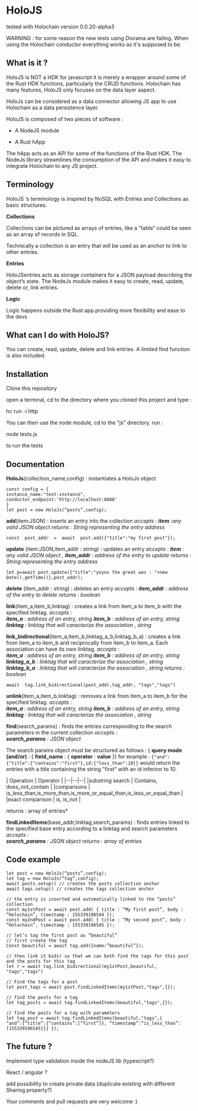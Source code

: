   
  

# HoloJS 
tested with Holochain version 0.0.20-alpha3

WARNING : for some reason the new tests using Diorama are failing. When using the Holochain conductor everything works as it's supposed to be.  
  

## **What is it ?**

  

HoloJS is NOT a HDK for javascript it is merely a wrapper around some of the Rust HDK functions, particularly the CRUD functions. Holochain has many features, HoloJS only focuses on the data layer aspect.

  

HoloJs can be considered as a data connector allowing JS app to use Holochain as a data persistence layer.

  

HoloJS is composed of two pieces of software :

- A NodeJS module

- A Rust hApp

  

The hApp acts as an API for some of the functions of the Rust HDK. The NodeJs library streamlines the consumption of the API and makes it easy to integrate Holochain to any JS project.

  

## **Terminology**

  

HoloJS ‘s terminology is inspired by NoSQL with Entries and Collections as basic structures.

  

**Collections**

Collections can be pictured as arrays of entries, like a “table” could be seen as an array of records in SQL.

Technically a collection is an entry that will be used as an anchor to link to other entries.

  

**Entries**

HoloJSentries acts as storage containers for a JSON payload describing the object’s state. The NodeJs module makes it easy to create, read, update, delete or, link entries.

  

**Logic**

Logic happens outside the Rust app.providing more flexibility and ease to the devs

  

## **What can I do with HoloJS?**

  

You can create, read, update, delete and link entries. A limited find function is also included.

  

## **Installation**

  

Clone this repository

open a terminal, cd to the directory where you cloned this project and type :

hc run -i http

You can then use the node module, cd to the "js" directory. run :

node tests.js

to run the tests

  

## **Documentation**

  

**HoloJs**(collection_name,config) : instantiates a HoloJs object

    const config = {
    instance_name:"test-instance",
    conductor_endpoint:'http://localhost:8888'
    }
    let post = new HoloJs(“posts”,config);

**add**(item:JSON) : inserts an entry into the collection
*accepts : **item** :any valid JSON object
returns : String representing the entry address*

    const  post_addr  =  await  post.add({"title":"my first post"});

**update** (item:JSON,item_addr : string) : updates an entry
 *accepts : **item** :  any valid JSON object ,  **item_addr** : address of the entry to update
returns : String representing the entry address*

    let p=await post.update({"title":"yoyox the great was : "+new Date().getTime()},post_addr);    

**delete** (item_addr : string) : deletes an entry
 *accepts :  **item_addr** : address of the entry to delete
returns : boolean* 

**link**(item_a,item_b,linktag) : creates a link from item_a to item_b with the specified linktag.
 *accepts :  
 **item_a** : address of an entry, string
**item_b** : address of an entry, string
**linktag** : linktag that will caracterize the association , string*
  

**link_bidirectional**(item_a,item_b,linktag_a_b,linktag_b_a) : creates a link from item_a to item_b and reciprocally from item_b to item_a. Each association can have its own linktag.
 *accepts :  
 **item_a** : address of an entry, string
 **item_b** : address of an entry, string
  **linktag_a_b** : linktag that will caracterize the association , string
 **linktag_b_a** :  linktag that will caracterize the association , string
returns : boolean* 

    await  tag.link_bidirectional(post_addr,tag_addr, "tags","tags")
      
**unlink**(item_a,item_b,linktag) : removes a link from item_a to item_b for the specified linktag. 
 *accepts :  
 **item_a** : address of an entry, string
**item_b** : address of an entry, string
**linktag** : linktag that will caracterize the association , string*

**find**(search_params) : finds the entries corresponding to the search parameters in the current collection 
 *accepts :  
 **search_params** : JSON object*
 
 The search params object must be structured as follows :
{ **query mode (and/or)** : { **field_name**  : { **operator** : **value** }}
for example : `{"and":{"title":{"contains":"first"},id:{"less_than":10}}`
would return the entries with a  title  containing the string "first" with an id inferiror to 10.


| Operation | Operator |
|--|--|--|
|substring search  | Contains, does_not_contain |
|comparisons  | is_less_than,is_more_than,is_more_or_equal_than,is_less_or_equal_than | 
|exact comparison  | is, is_not | 


returns : array of entries* 

**findLinkedItems**(base_addr,linktag,search_params) : finds entries linked to the specified base entry according to a linktag and search parameters
 *accepts :  
 **search_params** : JSON object
 returns : array of entries* 



    


  

  

## Code example

  

    let post = new HoloJs(“posts”,config);    
    let tag = new HoloJs(“tag”,config);    
    await posts.setup() // creates the posts collection anchor    
    await tags.setup() // creates the tags collection anchor    
    
    // the entry is inserted and automatically linked to the “posts” collection    
    const my1stPost = await post.add( { title : “My first post”, body : “Holochain”, timestamp : 155339196544 });    
    const my2ndPost = await post.add( { title : “My second post”, body : “Holochain”, timestamp : 155339196545 });
    
    // let’s tag the first post as “beautiful”    
    // first create the tag    
    Const beautiful = await tag.add({name:”beautiful”});
        
    // then link it bidir so that we can both find the tags for this post and the posts for this tag    
    let r = await tag.link_bidirectional(my1stPost,beautiful, "tags","tags")
    
    // Find the tags for a post    
    let post_tags = await post.findLinkedItems(my1stPost,"tags",{});
    
    // find the posts for a tag    
    let tag_posts = await tag.findLinkedItems(beautiful,"tags",{});
    
    // find the posts for a tag with parameters    
    let tag_post = await tag.findLinkedItems(beautiful,"tags",{    
    “and”:{“title”:{“contains”:[”first”]}, “timestamp”:“is_less_than”:[155339196545]}} });
  

## The future ? 

Implement type validation inside the nodeJS lib (typescript?)

React / angular ?

add possibility to create private data (duplicate existing with different Sharing property?)

  

Your comments and pull requests are very welcome :)
